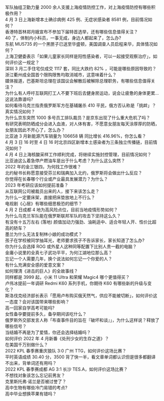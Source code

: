 军队抽组卫勤力量 2000 余人支援上海疫情防控工作，对上海疫情防控有哪些积极作用？  
4 月 3 日上海新增本土确诊病例 425 例、无症状感染者 8581 例，目前情况如何？  
香港特首林郑月娥宣布不参加下届特首选举，还有哪些信息值得关注？  
40 了，体制内小科员，一事无成，身边人都起来了，怎么办?  
东航 MU5735 的一个黑匣子已送至华盛顿，美国调查人员启程来华，具体情况如何？  
上海卫健委表示「如果儿童家长同样是阳性感染者，可以一起接受观察治疗」，如何评价这一规定？  
深圳 3 月二手住宅仅成交 1117 套，同比大跌约 82% ，可能是哪些原因导致的？  
浙江衢州成全国首个限购限售均取消城市，这意味着什么？  
媒体报道，巴基斯坦总理在该国议会解散后被解除总理职务，有哪些信息值得关注？  
为什么有人呼吁互联网打工人不要下班后去健身房运动，说会让疲惫的身体更累…这说法靠谱吗?  
如何看待乌克兰指责俄罗斯军方在基辅屠杀 410 平民，俄方否认称是「挑衅」？真实情况如何？  
为什么京东突然 1000 多号员工排队裁员？是京东出现了什么重大危机了吗？  
有研究表明防晒成分会进入血液，对人体有害，不愿意女朋友每天涂厚厚的防晒，女朋友因此不开心了，怎么办？  
比亚迪 3 月新能源汽车销量为 106658 辆 同比增长 416.96%，你怎么看？  
4 月 3 日 16 时至 4 日 16 时北京四区新增本土感染者为三条独立传播链，目前情况如何？  
4 月 4 日上海核酸采样工作顺利完成，将继续实施封控管理，目前情况如何？  
比亚迪这么着急停产燃油车是出于什么考虑？为什么这么突然？  
2022 年的金三银四，为何找工作很难？  
北约秘书长称愿意接受芬兰和瑞典加入北约，俄罗斯将会做出什么反应？  
你觉得在长春哪个行业或产业最具发展潜力？为什么？  
2023 年考研应该如何提前准备？  
从互联网公司被裁员出来的人，接下来该怎么走？  
为什么一定要床架，直接把床垫放地上不行么？  
电视剧《心居》有哪些细思极恐的细节？  
4 月 2 日成都 4 地为高风险点位，目前当地疫情形势如何？  
为什么乌克兰军队能在俄罗斯联邦军队的攻击下坚持这么久？  
有没有十五万左右 (落地) 颜值加动力强劲、油耗适中、适合年轻人开、性价比超高的轿车？  
墨兰为什么无法复制林小娘的成功模式？  
孩子在学校被同学抽耳光，老师要求孩子不告诉家长，家长知道了怎么办?  
你为什么会选择 ROG 或外星人这种同等配置下比别人贵一截的电脑？  
金庸小说里的全真七子武功平平，为何江湖地位那么高？  
忘记一个人需要几年，换个说法如何忘记一个你爱的人？  
有什么充满安全感的爱意文案？  
如何理清《进击的巨人》的全故事线？  
同样都是 3999 起，小米 11 Ultra 和荣耀 Magic4 哪个更值得买？  
卢伟冰提前一年调研 Redmi K60 系列手机，你期待 K60 有哪些新的升级与变化？  
斯洛伐克经济部长表示「愿用卢布购买俄天然气，供应不能被切断」，如何评价这一态度？会对该国带来哪些影响？  
高一回家自学高考可能吗?  
女性备孕要提前多久，备孕期间该吃什么？  
俄罗斯外交部发言人称「布查事件目的旨在『破坏和谈』」，为什么这样说？释放了哪些信号？  
当结婚不再是为了爱情，你还会选择结婚吗？  
如何评价 2022 年 4 月新番《处刑少女的生存之道》？  
在美国千万别做什么？  
2022 KPL 春季赛重庆狼队 3:0 广州 TTG，如何评价这场比赛？  
平时英语成绩 30.40 分，3500 背了快一半，看文章单词都认识但是很多都翻译不出来，背单词还有用吗？  
2022 KPL 春季赛成都 AG 3:1 长沙 TES.A，如何评价这场比赛？  
不想找对象该怎么忘记前男友？  
克里斯托弗·诺兰是否被过誉了？  
高中生物有哪些冷门易错的考点?  
高中毕业想换苹果有错吗？  
